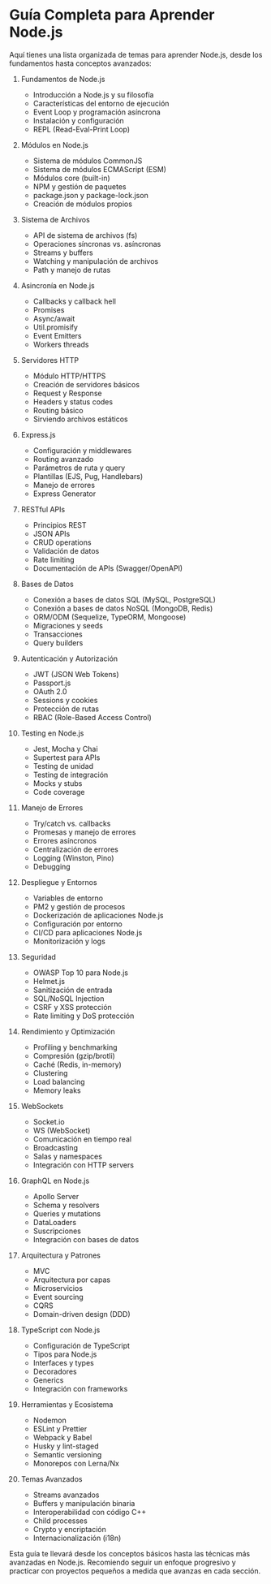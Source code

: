 # Guía Completa para Aprender Node.js

Aquí tienes una lista organizada de temas para aprender Node.js, desde los fundamentos hasta conceptos avanzados:

1. Fundamentos de Node.js
   * Introducción a Node.js y su filosofía
   * Características del entorno de ejecución
   * Event Loop y programación asíncrona
   * Instalación y configuración
   * REPL (Read-Eval-Print Loop)

2. Módulos en Node.js
   * Sistema de módulos CommonJS
   * Sistema de módulos ECMAScript (ESM)
   * Módulos core (built-in)
   * NPM y gestión de paquetes
   * package.json y package-lock.json
   * Creación de módulos propios

3. Sistema de Archivos
   * API de sistema de archivos (fs)
   * Operaciones síncronas vs. asíncronas
   * Streams y buffers
   * Watching y manipulación de archivos
   * Path y manejo de rutas

4. Asincronía en Node.js
   * Callbacks y callback hell
   * Promises
   * Async/await
   * Util.promisify
   * Event Emitters
   * Workers threads

5. Servidores HTTP
   * Módulo HTTP/HTTPS
   * Creación de servidores básicos
   * Request y Response
   * Headers y status codes
   * Routing básico
   * Sirviendo archivos estáticos

6. Express.js
   * Configuración y middlewares
   * Routing avanzado
   * Parámetros de ruta y query
   * Plantillas (EJS, Pug, Handlebars)
   * Manejo de errores
   * Express Generator

7. RESTful APIs
   * Principios REST
   * JSON APIs
   * CRUD operations
   * Validación de datos
   * Rate limiting
   * Documentación de APIs (Swagger/OpenAPI)

8. Bases de Datos
   * Conexión a bases de datos SQL (MySQL, PostgreSQL)
   * Conexión a bases de datos NoSQL (MongoDB, Redis)
   * ORM/ODM (Sequelize, TypeORM, Mongoose)
   * Migraciones y seeds
   * Transacciones
   * Query builders

9. Autenticación y Autorización
   * JWT (JSON Web Tokens)
   * Passport.js
   * OAuth 2.0
   * Sessions y cookies
   * Protección de rutas
   * RBAC (Role-Based Access Control)

10. Testing en Node.js
    * Jest, Mocha y Chai
    * Supertest para APIs
    * Testing de unidad
    * Testing de integración
    * Mocks y stubs
    * Code coverage

11. Manejo de Errores
    * Try/catch vs. callbacks
    * Promesas y manejo de errores
    * Errores asíncronos
    * Centralización de errores
    * Logging (Winston, Pino)
    * Debugging

12. Despliegue y Entornos
    * Variables de entorno
    * PM2 y gestión de procesos
    * Dockerización de aplicaciones Node.js
    * Configuración por entorno
    * CI/CD para aplicaciones Node.js
    * Monitorización y logs

13. Seguridad
    * OWASP Top 10 para Node.js
    * Helmet.js
    * Sanitización de entrada
    * SQL/NoSQL Injection
    * CSRF y XSS protección
    * Rate limiting y DoS protección

14. Rendimiento y Optimización
    * Profiling y benchmarking
    * Compresión (gzip/brotli)
    * Caché (Redis, in-memory)
    * Clustering
    * Load balancing
    * Memory leaks

15. WebSockets
    * Socket.io
    * WS (WebSocket)
    * Comunicación en tiempo real
    * Broadcasting
    * Salas y namespaces
    * Integración con HTTP servers

16. GraphQL en Node.js
    * Apollo Server
    * Schema y resolvers
    * Queries y mutations
    * DataLoaders
    * Suscripciones
    * Integración con bases de datos

17. Arquitectura y Patrones
    * MVC
    * Arquitectura por capas
    * Microservicios
    * Event sourcing
    * CQRS
    * Domain-driven design (DDD)

18. TypeScript con Node.js
    * Configuración de TypeScript
    * Tipos para Node.js
    * Interfaces y types
    * Decoradores
    * Generics
    * Integración con frameworks

19. Herramientas y Ecosistema
    * Nodemon
    * ESLint y Prettier
    * Webpack y Babel
    * Husky y lint-staged
    * Semantic versioning
    * Monorepos con Lerna/Nx

20. Temas Avanzados
    * Streams avanzados
    * Buffers y manipulación binaria
    * Interoperabilidad con código C++
    * Child processes
    * Crypto y encriptación
    * Internacionalización (i18n)

Esta guía te llevará desde los conceptos básicos hasta las técnicas más avanzadas en Node.js. Recomiendo seguir un enfoque progresivo y practicar con proyectos pequeños a medida que avanzas en cada sección.